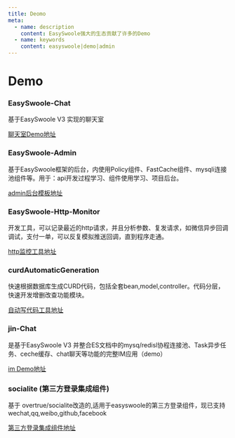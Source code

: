 ```yaml
---
title: Deomo
meta:
  - name: description
    content: EasySwoole强大的生态贡献了许多的Demo
  - name: keywords
    content: easyswoole|demo|admin
---
```


# Demo

### EasySwoole-Chat

基于EasySwoole V3 实现的聊天室 

[聊天室Demo地址](https://github.com/easy-swoole/demo/tree/3.x-chat)

### EasySwoole-Admin

基于EasySwoole框架的后台，内使用Policy组件、FastCache组件、mysqli连接池组件等。用于：api开发过程学习、组件使用学习、项目后台。 

[admin后台模板地址](https://github.com/xuanyanwow/easyswoole_admin)

### EasySwoole-Http-Monitor

开发工具，可以记录最近的http请求，并且分析参数、复发请求，如微信异步回调调试，支付一单，可以反复模拟推送回调，直到程序走通。 

[http监控工具地址](https://github.com/xuanyanwow/easyswooleHttpMonitor)

### curdAutomaticGeneration

快速根据数据库生成CURD代码，包括全套bean,model,controller。代码分层，快速开发增删改查功能模块。

[自动写代码工具地址](https://github.com/tioncico/curdAutomaticGeneration)

### jin-Chat 

是基于EasySwoole V3 并整合ES文档中的mysq/redisl协程连接池、Task异步任务、ceche缓存、chat聊天等功能的完整IM应用（demo）

[im Demo地址](https://github.com/Double-Jin/jin-chat)

### socialite (第三方登录集成组件)

基于 overtrue/socialite改造的,适用于easyswoole的第三方登录组件，现已支持wechat,qq,weibo,github,facebook

[第三方登录集成组件地址](https://github.com/xbing2002/socialite)
